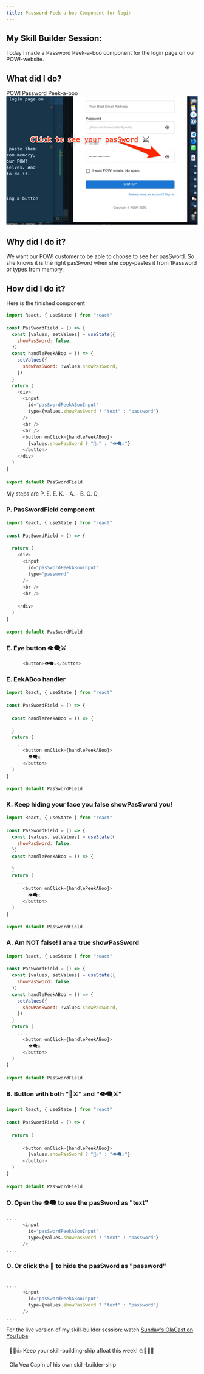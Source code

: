```yaml
---
title: Password Peek-a-boo Component for login
---
```


## My Skill Builder Session:

Today I made a Password Peek-a-boo component for the login page on our POW!-website.

## What did I do?

POW! Password Peek-a-boo
![POW! Password Peek-a-boo](OlaCast-20-POW-Day-51-POW-Password-Peek-a-boo-41.png)

## Why did I do it?

We want our POW! customer to be able to choose to see her pasSword. So she knows it is the right pasSword when she copy-pastes it from 1Password or types from memory.

## How did I do it?

Here is the finished component

```js
import React, { useState } from "react"

const PasSwordField = () => {
  const [values, setValues] = useState({
    showPasSword: false,
  })
  const handlePeekABoo = () => {
    setValues({
      showPasSword: !values.showPasSword,
    })
  }
  return (
    <div>
      <input
        id="pasSwordPeekABooInput"
        type={values.showPasSword ? "text" : "password"}
      />
      <br />
      <br />
      <button onClick={handlePeekABoo}>
        {values.showPasSword ? "🎩⚔️" : "👁️‍🗨️⚔️"}
      </button>
    </div>
  )
}

export default PasSwordField
```

My steps are P. E. E. K. - A. - B. O. O,

### P. PasSwordField component

```js
import React, { useState } from "react"

const PasSwordField = () => {

  return (
    <div>
      <input
        id="pasSwordPeekABooInput"
        type="password"
      />
      <br />
      <br />

    </div>
  )
}

export default PasSwordField
```

### E. Eye button 👁️‍🗨️⚔️


```js
      <button>👁️‍🗨️⚔️</button>
```

### E. EekABoo handler

```js
import React, { useState } from "react"

const PasSwordField = () => {

  const handlePeekABoo = () => {

  }
  return (
    ....
      <button onClick={handlePeekABoo}>
        👁️‍🗨️⚔️
      </button>
  )
}

export default PasSwordField
```

### K. Keep hiding your face you false showPasSword you!

```js
import React, { useState } from "react"

const PasSwordField = () => {
  const [values, setValues] = useState({
    showPasSword: false,
  })
  const handlePeekABoo = () => {

  }
  return (
    ....
      <button onClick={handlePeekABoo}>
        👁️‍🗨️⚔️
      </button>
  )
}

export default PasSwordField
```
### A. Am NOT false! I am a true showPasSword
```js
import React, { useState } from "react"

const PasSwordField = () => {
  const [values, setValues] = useState({
    showPasSword: false,
  })
  const handlePeekABoo = () => {
    setValues({
      showPasSword: !values.showPasSword,
    })
  }
  return (
    ....
      <button onClick={handlePeekABoo}>
        👁️‍🗨️⚔️
      </button>
  )
}

export default PasSwordField
```

### B. Button with both "🎩⚔️" and "👁️‍🗨️⚔️"

```js
import React, { useState } from "react"

const PasSwordField = () => {
  ....
  return (
    ....
      <button onClick={handlePeekABoo}>
        {values.showPasSword ? "🎩⚔️" : "👁️‍🗨️⚔️"}
      </button>
  )
}

export default PasSwordField
```
### O. Open the 👁️‍🗨️ to see the pasSword as "text"
```js
....
      <input
        id="pasSwordPeekABooInput"
        type={values.showPasSword ? "text" : "password"}
      />
....
```

### O. Or click the 🎩 to hide the pasSword as "password"

```js

....
      <input
        id="pasSwordPeekABooInput"
        type={values.showPasSword ? "text" : "password"}
      />
....

```


For the live version of my skill-builder session: watch [Sunday's OlaCast on YouTube](https://youtu.be/_MqchVYIaH0)

&nbsp;
💪😺👍
Keep your skill-building-ship afloat this week!
⛵🔧🏴‍☠️

&nbsp;
Ola Vea
Cap'n of his own skill-builder-ship
